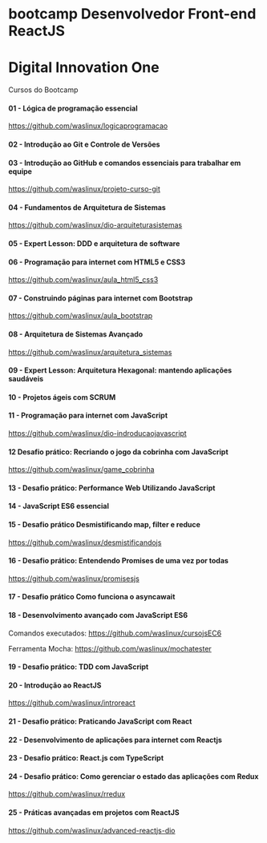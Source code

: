 ﻿# bootcamp Desenvolvedor Front-end ReactJS
# Digital Innovation One

Cursos do Bootcamp

#### 01 - Lógica de programação essencial

https://github.com/waslinux/logicaprogramacao

#### 02 - Introdução ao Git e Controle de Versões

#### 03 - Introdução ao GitHub e comandos essenciais para trabalhar em equipe

https://github.com/waslinux/projeto-curso-git

#### 04 - Fundamentos de Arquitetura de Sistemas

https://github.com/waslinux/dio-arquiteturasistemas 

#### 05 - Expert Lesson: DDD e arquitetura de software 

#### 06 - Programação para internet com HTML5 e CSS3

https://github.com/waslinux/aula_html5_css3

#### 07 - Construindo páginas para internet com Bootstrap

https://github.com/waslinux/aula_bootstrap

#### 08 - Arquitetura de Sistemas Avançado

https://github.com/waslinux/arquitetura_sistemas

#### 09 - Expert Lesson: Arquitetura Hexagonal: mantendo aplicações saudáveis

#### 10 - Projetos ágeis com SCRUM

#### 11 - Programação para internet com JavaScript 

https://github.com/waslinux/dio-indroducaojavascript    

#### 12 Desafio prático: Recriando o jogo da cobrinha com JavaScript

https://github.com/waslinux/game_cobrinha

#### 13 - Desafio prático: Performance Web Utilizando JavaScript

#### 14 - JavaScript ES6 essencial

#### 15 - Desafio prático Desmistificando map, filter e reduce

https://github.com/waslinux/desmistificandojs

#### 16 - Desafio prático: Entendendo Promises de uma vez por todas

https://github.com/waslinux/promisesjs

#### 17 - Desafio prático Como funciona o asyncawait

#### 18 - Desenvolvimento avançado com JavaScript ES6

Comandos executados: https://github.com/waslinux/cursojsEC6

Ferramenta Mocha: https://github.com/waslinux/mochatester

#### 19 - Desafio prático: TDD com JavaScript

#### 20 - Introdução ao ReactJS

https://github.com/waslinux/introreact

#### 21 - Desafio prático: Praticando JavaScript com React

#### 22 - Desenvolvimento de aplicações para internet com Reactjs

#### 23 - Desafio prático: React.js com TypeScript

#### 24 - Desafio prático: Como gerenciar o estado das aplicações com Redux

https://github.com/waslinux/rredux 

#### 25 - Práticas avançadas em projetos com ReactJS

https://github.com/waslinux/advanced-reactjs-dio

 